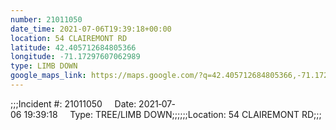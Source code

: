 ```yaml
---
number: 21011050
date_time: 2021-07-06T19:39:18+00:00
location: 54 CLAIREMONT RD
latitude: 42.405712684805366
longitude: -71.17297607062989
type: LIMB DOWN
google_maps_link: https://maps.google.com/?q=42.405712684805366,-71.17297607062989
---
```


;;;Incident #: 21011050     Date: 2021‐07‐06 19:39:18     Type: TREE/LIMB DOWN;;;;;;Location: 54 CLAIREMONT RD;;;

